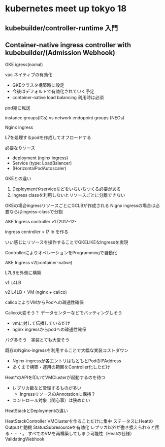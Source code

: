 # kubernetes meet up tokyo 18

kubebuilder/controller-runtime 入門
-- 



Container-native ingress controller with kubebuilder/(Admission Webhook) 
--

GKE igress(nomal)

vpc ネイティブの有効化　
- GKEクラスタ構築時に設定
- 今後はデフォルトで有効化されていく予定
- container-native load balancing 利用時は必須

pod宛に転送


instance groups(IGs) vs network endopoint groups (NEGs)

Nginx ingress

L7を処理するpodを作成してオフロードする

必要なりソース
- deployment (nginx ingress)
- Service (type: LoadBalancer)
- (HorizontalPodAutoscaler)


GKEとの違い
1. Deploymentやserviceなどをいちいちつくる必要がある
2. ingress classを利用しないとリソースごとに分離できない


GKEの場合ingressリソースごとにGCLBが作成される
Nignx ingressの場合は必要ならばingress-classで分割


AKE Ingress controller v1 (2017-12-

ingress controller = l7 lb を作る

いい感じにリソースを操作することでGKELIKEなIngressを実現

ControllerによりオペレーションをProgrammingで自動化


AKE Ingress v2(container-native)

L7LBを外側に構築

v1 L4LB

v2 L4LB + VM (nginx + calico)

calicoによりVMからPodへの疎通性確保

Calico大変そう？
データセンターなどでバッティングしそう
- vmに対して伝播しているだけ
- nginx ingressからpodへの疎通性確保

バグ多そう　実装とても大変そう

既存のNginx-ingressを利用することで大幅な実装コストダウン
- Nginx-ingressが各エントリはもともとPodのIPAddress
- あくまで構築・運用の範囲をController化しただけ

Heat*のAPIを叩いてVMClusterが起動するのを待つ
- レプリカ数など管理するものが多い
  - IngressリソースのAnnotationに保持？
- コントロール対象（関心事）は狭めたい

HeatStackとDeploymentの違い

HeatStackController
VMClusterを作ることだけに集中
ステータスにHeatのOutputと動機
StatusSubresourceを有効化
レプリカ以外が書き換えられると困る・・・。
すべてのVMを再構築してしまう可能性（Heatの仕様）
ValidatingWebhook
